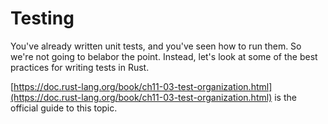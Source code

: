 # Testing

You've already written unit tests, and you've seen how to run them. So we're not going to belabor the point. Instead, let's look at some of the best practices for writing tests in Rust.

[https://doc.rust-lang.org/book/ch11-03-test-organization.html](https://doc.rust-lang.org/book/ch11-03-test-organization.html) is the official guide to this topic.